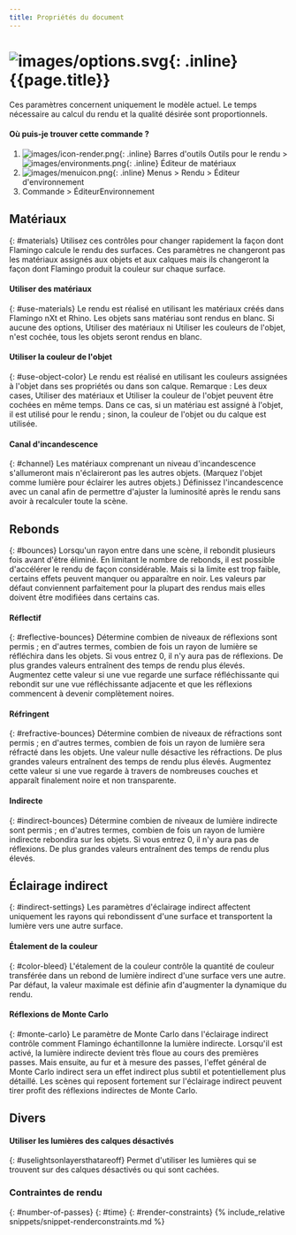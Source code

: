 ```yaml
---
title: Propriétés du document
---
```



# ![images/options.svg](images/options.svg){: .inline} {{page.title}}
Ces paramètres concernent uniquement le modèle actuel. Le temps nécessaire au calcul du rendu et la qualité désirée sont proportionnels.

#### Où puis-je trouver cette commande ?
<!-- These locations are not correct.  They need to be updated. -->

 1. ![images/icon-render.png](images/icon-render.png){: .inline} Barres d'outils Outils  pour le rendu > ![images/environments.png](images/environments.png){: .inline} Éditeur de matériaux
 1. ![images/menuicon.png](images/menuicon.png){: .inline} Menus > Rendu > Éditeur d'environnement
 1. Commande > ÉditeurEnvironnement

## Matériaux
{: #materials}
Utilisez ces contrôles pour changer rapidement la façon dont Flamingo calcule le rendu des surfaces.  Ces paramètres ne changeront pas les matériaux assignés aux objets et aux calques mais ils changeront la façon dont Flamingo produit la couleur sur chaque surface. 

#### Utiliser des matériaux
{: #use-materials}
Le rendu est réalisé en utilisant les matériaux créés dans Flamingo nXt et Rhino. Les objets sans matériau sont rendus en blanc. Si aucune des options, Utiliser des matériaux ni Utiliser les couleurs de l'objet, n'est cochée, tous les objets seront rendus en blanc. 

#### Utiliser la couleur de l'objet
{: #use-object-color}
Le rendu est réalisé en utilisant les couleurs assignées à l'objet dans ses propriétés ou dans son calque. Remarque : Les deux cases, Utiliser des matériaux et Utiliser la couleur de l'objet peuvent être cochées en même temps. Dans ce cas, si un matériau est assigné à l'objet, il est utilisé pour le rendu ; sinon, la couleur de l'objet ou du calque est utilisée.

#### Canal d'incandescence
{: #channel}
Les matériaux comprenant un niveau d'incandescence s'allumeront mais n'éclaireront pas les autres objets. (Marquez l'objet comme lumière pour éclairer les autres objets.)  Définissez l'incandescence avec un canal afin de permettre d'ajuster la luminosité après le rendu sans avoir à recalculer toute la scène. 

## Rebonds
{: #bounces}
Lorsqu'un rayon entre dans une scène, il rebondit plusieurs fois avant d'être éliminé.  En limitant le nombre de rebonds, il est possible d'accélérer le rendu de façon considérable. Mais si la limite est trop faible, certains effets peuvent manquer ou apparaître en noir.  Les valeurs par défaut conviennent parfaitement pour la plupart des rendus mais elles doivent être modifiées dans certains cas.

#### Réflectif
{: #reflective-bounces}
Détermine combien de niveaux de réflexions sont permis ; en d'autres termes, combien de fois un rayon de lumière se réfléchira dans les objets. Si vous entrez 0, il n'y aura pas de réflexions. De plus grandes valeurs entraînent des temps de rendu plus élevés. Augmentez cette valeur si une vue regarde une surface réfléchissante qui rebondit sur une vue réfléchissante adjacente et que les réflexions commencent à devenir complètement noires. 

#### Réfringent
{: #refractive-bounces}
Détermine combien de niveaux de réfractions sont permis ; en d'autres termes, combien de fois un rayon de lumière sera réfracté dans les objets. Une valeur nulle désactive les réfractions. De plus grandes valeurs entraînent des temps de rendu plus élevés. Augmentez cette valeur si une vue regarde à travers de nombreuses couches et apparaît finalement noire et non transparente. 

#### Indirecte
{: #indirect-bounces}
Détermine combien de niveaux de lumière indirecte sont permis ; en d'autres termes, combien de fois un rayon de lumière indirecte rebondira sur les objets. Si vous entrez 0, il n'y aura pas de réflexions. De plus grandes valeurs entraînent des temps de rendu plus élevés.

## Éclairage indirect
{: #indirect-settings}
Les paramètres d'éclairage indirect affectent uniquement les rayons qui rebondissent d'une surface et transportent la lumière vers une autre surface.

#### Étalement de la couleur
{: #color-bleed}
L'étalement de la couleur contrôle la quantité de couleur transférée dans un rebond de lumière indirect d'une surface vers une autre.  Par défaut, la valeur maximale est définie afin d'augmenter la dynamique du rendu. 

#### Réflexions de Monte Carlo
{: #monte-carlo}
Le paramètre de Monte Carlo dans l'éclairage indirect contrôle comment Flamingo échantillonne la lumière indirecte. Lorsqu'il est activé, la lumière indirecte devient très floue au cours des premières passes. Mais ensuite, au fur et à mesure des passes, l'effet général de Monte Carlo indirect sera un effet indirect plus subtil et potentiellement plus détaillé. Les scènes qui reposent fortement sur l'éclairage indirect peuvent tirer profit des réflexions indirectes de Monte Carlo. 

## Divers

#### Utiliser les lumières des calques désactivés
{: #uselightsonlayersthatareoff}
Permet d'utiliser les lumières qui se trouvent sur des calques désactivés ou qui sont cachées.

### Contraintes de rendu
{: #number-of-passes}
{: #time}
{: #render-constraints}
{% include_relative snippets/snippet-renderconstraints.md %}